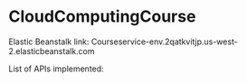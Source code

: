 # CloudComputingCourse
Elastic Beanstalk link: Courseservice-env.2qatkvitjp.us-west-2.elasticbeanstalk.com 

List of APIs implemented:

